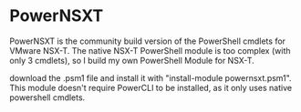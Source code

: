 # PowerNSXT

PowerNSXT is the community build version of the PowerShell cmdlets for VMware NSX-T.
The native NSX-T PowerShell module is too complex (with only 3 cmdlets), so I build my own PowerShell Module for NSX-T.

download the .psm1 file and install it with "install-module powernsxt.psm1".
This module doesn't require PowerCLI to be installed, as it only uses native powershell cmdlets.
